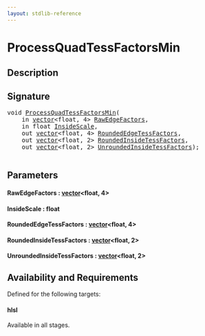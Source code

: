 ```yaml
---
layout: stdlib-reference
---
```


# ProcessQuadTessFactorsMin

## Description





## Signature 

<pre>
<span class="code_keyword">void</span> <a href=".html">ProcessQuadTessFactorsMin</a>(
    <span class="code_keyword">in</span> <a href="../../types/vector/index.html" class="code_type">vector</a>&lt;<span class="code_keyword">float</span>, 4&gt; <a href=".html#decl-RawEdgeFactors" class="code_param">RawEdgeFactors</a>,
    <span class="code_keyword">in</span> <span class="code_keyword">float</span> <a href=".html#decl-InsideScale" class="code_param">InsideScale</a>,
    <span class="code_keyword">out</span> <a href="../../types/vector/index.html" class="code_type">vector</a>&lt;<span class="code_keyword">float</span>, 4&gt; <a href=".html#decl-RoundedEdgeTessFactors" class="code_param">RoundedEdgeTessFactors</a>,
    <span class="code_keyword">out</span> <a href="../../types/vector/index.html" class="code_type">vector</a>&lt;<span class="code_keyword">float</span>, 2&gt; <a href=".html#decl-RoundedInsideTessFactors" class="code_param">RoundedInsideTessFactors</a>,
    <span class="code_keyword">out</span> <a href="../../types/vector/index.html" class="code_type">vector</a>&lt;<span class="code_keyword">float</span>, 2&gt; <a href=".html#decl-UnroundedInsideTessFactors" class="code_param">UnroundedInsideTessFactors</a>);

</pre>

## Parameters

####  <a id="decl-RawEdgeFactors"></a>RawEdgeFactors  : [vector](../../types/vector/index.html)\<float, 4\>
####  <a id="decl-InsideScale"></a>InsideScale  : float
####  <a id="decl-RoundedEdgeTessFactors"></a>RoundedEdgeTessFactors  : [vector](../../types/vector/index.html)\<float, 4\>
####  <a id="decl-RoundedInsideTessFactors"></a>RoundedInsideTessFactors  : [vector](../../types/vector/index.html)\<float, 2\>
####  <a id="decl-UnroundedInsideTessFactors"></a>UnroundedInsideTessFactors  : [vector](../../types/vector/index.html)\<float, 2\>

## Availability and Requirements

Defined for the following targets:

#### hlsl
Available in all stages.



